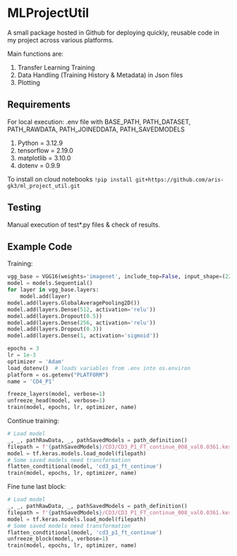 # MLProjectUtil

A small package hosted in Github for deploying quickly, reusable code in my project across various platforms.

Main functions are:

1. Transfer Learning Training
2. Data Handling (Training History & Metadata) in Json files
3. Plotting

## Requirements

For local execution: .env file with BASE_PATH, PATH_DATASET, PATH_RAWDATA, PATH_JOINEDDATA, PATH_SAVEDMODELS

1. Python = 3.12.9
2. tensorflow = 2.19.0
3. matplotlib = 3.10.0
4. dotenv = 0.9.9

To install on cloud notebooks ```!pip install git+https://github.com/aris-gk3/ml_project_util.git ```

## Testing

Manual execution of test*.py files & check of results.

## Example Code

Training:

```python
vgg_base = VGG16(weights='imagenet', include_top=False, input_shape=(224, 224, 3))
model = models.Sequential()
for layer in vgg_base.layers:
    model.add(layer)
model.add(layers.GlobalAveragePooling2D())
model.add(layers.Dense(512, activation='relu'))
model.add(layers.Dropout(0.5))
model.add(layers.Dense(256, activation='relu'))
model.add(layers.Dropout(0.3))
model.add(layers.Dense(1, activation='sigmoid'))

epochs = 3
lr = 1e-3
optimizer = 'Adam'
load_dotenv()  # loads variables from .env into os.environ
platform = os.getenv("PLATFORM")
name = 'CD4_P1'

freeze_layers(model, verbose=1)
unfreeze_head(model, verbose=1)
train(model, epochs, lr, optimizer, name)
```

Continue training:

```python
# Load model
_, _, pathRawData, _, pathSavedModels = path_definition()
filepath = f'{pathSavedModels}/CD3/CD3_P1_FT_continue_008_val0.0361.keras'
model = tf.keras.models.load_model(filepath)
# Some saved models need transformation
flatten_condtitional(model, 'cd3_p1_ft_continue')
train(model, epochs, lr, optimizer, name)
```

Fine tune last block:

```python
# Load model
_, _, pathRawData, _, pathSavedModels = path_definition()
filepath = f'{pathSavedModels}/CD3/CD3_P1_FT_continue_008_val0.0361.keras'
model = tf.keras.models.load_model(filepath)
# Some saved models need transformation
flatten_condtitional(model, 'cd3_p1_ft_continue')
unfreeze_block(model, verbose=1)
train(model, epochs, lr, optimizer, name)
```